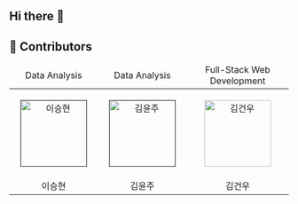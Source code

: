 ## Hi there 👋

## 👀 Contributors
<div align="center">
<table>
<thead>
<tr>
<td align="center">Data Analysis</td>
<td align="center">Data Analysis</td>
<td align="center">Full-Stack Web Development</td>
</tr>
</thead>
<tbody>
<tr>
<td align="center" style="padding: 20px;">
  <a href="" target="_blank" rel="noopener noreferrer nofollow">
    <img src="" alt="이승현" width="120" height="120" style="max-width: 100%;">
  </a>
</td>
<td align="center" style="padding: 20px;">
  <a href="" target="_blank" rel="noopener noreferrer nofollow">
    <img src="" alt="김윤주" width="120" height="120" style="max-width: 100%;">
  </a>
</td>
<td align="center" style="padding: 20px;">
  <a href="https://github.com/kkkalmi" target="_blank" rel="noopener noreferrer nofollow">
    <img src="https://avatars.githubusercontent.com/u/129710240?s=400&u=cb0fddf91b95347b463ef918e3a6438df1f9e0e6&v=4" alt="김건우" width="120" height="120" style="max-width: 100%;">
  </a>
</td>
</tr>
<tr>
<td align="center">이승현</td>
<td align="center">김윤주</td>
<td align="center">김건우</td>
</tr>
</tbody>
</table>
</div>
